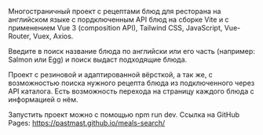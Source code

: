 Многостраничный проект с рецептами блюд для ресторана на английском языке с пордключенным API блюд на сборке Vite и с применением Vue 3 (composition API), Tailwind CSS, JavaScript, Vue-Router, Vuex, Axios. 

Введите в поиск название блюда по английски или его часть (например: Salmon или Egg) и поиск выдаст подходящие блюда.

Проект с резиновой и адаптированной вёрсткой, а так же, с возможностью поиска нужного рецепта блюда из подключенного через API каталога. Есть возможность перехода на страницу каждого блюда с информацией о нём.

Запустить проект можно с помощью npm run dev. Ссылка на GitHub Pages: https://pastmast.github.io/meals-search/
